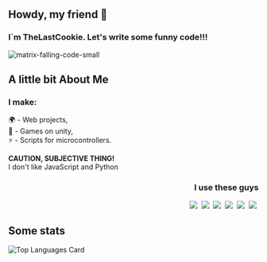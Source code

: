 ## Howdy, my friend 👋
### I`m TheLastCookie. Let's write some funny code!!!
![matrix-falling-code-small](https://github.com/user-attachments/assets/724b4b23-3ca2-4145-a1d2-a7f9521c63a4)

<!--
**TheLastCookie-404/TheLastCookie-404** is a ✨ _special_ ✨ repository because its `README.md` (this file) appears on your GitHub profile.

Here are some ideas to get you started:

- 🔭 I’m currently working on ...
- 🌱 I’m currently learning ...
- 👯 I’m looking to collaborate on ...
- 🤔 I’m looking for help with ...
- 💬 Ask me about ...
- 📫 How to reach me: ...
- 😄 Pronouns: ...
- ⚡ Fun fact: ...
-->

<h2>A little bit About Me</h2>
<div align="left">
  <p>
    <h3>I make:</strong> </h3>
    🌍 - Web projects, <br>
    👾 - Games on unity, <br>
    ⚡ - Scripts for microcontrollers. <br>
  </p>
  <p>
    <strong>CAUTION, SUBJECTIVE THING!</strong> <br>
    I don't like JavaScript and Python
  </p>
</div>
<div align="right">
  <h3>I use these guys</h3>
  <div>
    <img src="https://img.shields.io/badge/C-00599C?logo=c&logoColor=white">&nbsp;
    <img src="https://img.shields.io/badge/C++-%2300599C.svg?logo=c%2B%2B&logoColor=white">&nbsp;
    <img src="https://img.shields.io/badge/.NET-512BD4?logo=dotnet&logoColor=fff">&nbsp;
    <img src="https://img.shields.io/badge/JavaScript-F7DF1E?logo=javascript&logoColor=000">&nbsp;
    <img src="https://img.shields.io/badge/TypeScript-3178C6?logo=typescript&logoColor=fff">&nbsp;
    <img src="https://img.shields.io/badge/Laravel-%23FF2D20.svg?logo=laravel&logoColor=white">&nbsp;
  </div>
</div>



<h2>Some stats</h2>
<div https://github-readme-stats.vercel.app/api/top-langs/?username=TheLastCookie-404&layout=compact&theme=dark>
<img src="https://github-readme-stats.vercel.app/api/top-langs/?username=TheLastCookie-404&layout=compact&theme=dark" alt="Top Languages Card"></div>

<!--
<h2 align="center">📫 Connect with me</h2>
<p align="center">🔗 LinkedIn: <a href="https://www.linkedin.com/in/johndoe" target="_blank">John Doe</a></p>
-->
